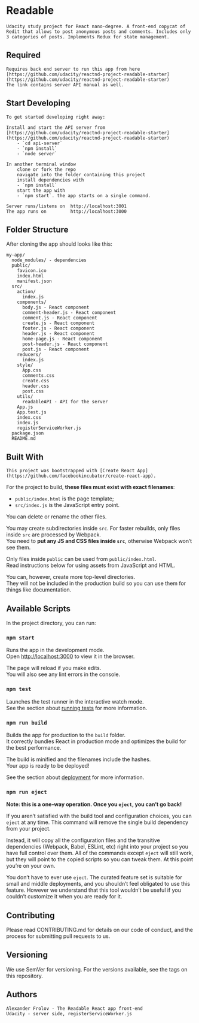 # Readable

    Udacity study project for React nano-degree. A front-end copycat of Redit that allows to post anonymous posts and comments. Includes only 3 categories of posts. Implements Redux for state management.

## Required

    Requires back end server to run this app from here
    [https://github.com/udacity/reactnd-project-readable-starter](https://github.com/udacity/reactnd-project-readable-starter)
    The link contains server API manual as well.

##  Start Developing

    To get started developing right away:

    Install and start the API server from [https://github.com/udacity/reactnd-project-readable-starter](https://github.com/udacity/reactnd-project-readable-starter)
        - `cd api-server`
        - `npm install`
        - `node server`

    In another terminal window
        clone or fork the repo
        navigate into the folder containing this project
        install dependencies with
        - `npm install`
        start the app with
        - `npm start`. the app starts on a single command.

    Server runs/listens on  http://localhost:3001
    The app runs on         http://localhost:3000

## Folder Structure

After cloning the app should looks like this:

```
my-app/
  node_modules/ - dependencies
  public/
    favicon.ico
    index.html
    manifest.json
  src/
    action/
      index.js
    components/
      body.js - React component
      comment-header.js - React component
      comment.js - React component
      create.js - React component
      footer.js - React component
      header.js - React component
      home-page.js - React component
      post-header.js - React component
      post.js - React component
    reducers/
      index.js
    style/
      App.css
      comments.css
      create.css
      header.css
      post.css
    utils/
      readableAPI - API for the server
    App.js
    App.test.js
    index.css
    index.js
    registerServiceWorker.js
  package.json
  README.md

```

## Built With

    This project was bootstrapped with [Create React App](https://github.com/facebookincubator/create-react-app).

For the project to build, **these files must exist with exact filenames**:

* `public/index.html` is the page template;
* `src/index.js` is the JavaScript entry point.

You can delete or rename the other files.

You may create subdirectories inside `src`. For faster rebuilds, only files inside `src` are processed by Webpack.<br>
You need to **put any JS and CSS files inside `src`**, otherwise Webpack won’t see them.

Only files inside `public` can be used from `public/index.html`.<br>
Read instructions below for using assets from JavaScript and HTML.

You can, however, create more top-level directories.<br>
They will not be included in the production build so you can use them for things like documentation.

## Available Scripts

In the project directory, you can run:

### `npm start`

Runs the app in the development mode.<br>
Open [http://localhost:3000](http://localhost:3000) to view it in the browser.

The page will reload if you make edits.<br>
You will also see any lint errors in the console.

### `npm test`

Launches the test runner in the interactive watch mode.<br>
See the section about [running tests](#running-tests) for more information.

### `npm run build`

Builds the app for production to the `build` folder.<br>
It correctly bundles React in production mode and optimizes the build for the best performance.

The build is minified and the filenames include the hashes.<br>
Your app is ready to be deployed!

See the section about [deployment](#deployment) for more information.

### `npm run eject`

**Note: this is a one-way operation. Once you `eject`, you can’t go back!**

If you aren’t satisfied with the build tool and configuration choices, you can `eject` at any time. This command will remove the single build dependency from your project.

Instead, it will copy all the configuration files and the transitive dependencies (Webpack, Babel, ESLint, etc) right into your project so you have full control over them. All of the commands except `eject` will still work, but they will point to the copied scripts so you can tweak them. At this point you’re on your own.

You don’t have to ever use `eject`. The curated feature set is suitable for small and middle deployments, and you shouldn’t feel obligated to use this feature. However we understand that this tool wouldn’t be useful if you couldn’t customize it when you are ready for it.

## Contributing

Please read CONTRIBUTING.md for details on our code of conduct, and the process for submitting pull requests to us.

## Versioning

We use SemVer for versioning. For the versions available, see the tags on this repository.

## Authors

    Alexander Frolov - The Readable React app front-end
    Udacity - server side, registerServiceWorker.js

